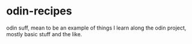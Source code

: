 # odin-recipes
odin suff, mean to be an example of things I learn along the odin project, mostly basic stuff and the like.
